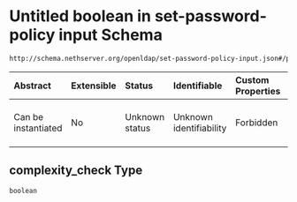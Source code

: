 # Untitled boolean in set-password-policy input Schema

```txt
http://schema.nethserver.org/openldap/set-password-policy-input.json#/properties/strength/properties/complexity_check
```



| Abstract            | Extensible | Status         | Identifiable            | Custom Properties | Additional Properties | Access Restrictions | Defined In                                                                                         |
| :------------------ | :--------- | :------------- | :---------------------- | :---------------- | :-------------------- | :------------------ | :------------------------------------------------------------------------------------------------- |
| Can be instantiated | No         | Unknown status | Unknown identifiability | Forbidden         | Allowed               | none                | [set-password-policy-input.json\*](openldap/set-password-policy-input.json "open original schema") |

## complexity\_check Type

`boolean`
